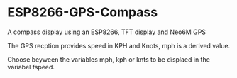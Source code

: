 # ESP8266-GPS-Compass
A compass display using an ESP8266, TFT display and Neo6M GPS

The GPS recption provides speed in KPH and Knots, mph is a derived value.

Choose beyween the variables mph, kph or knts to be displaed in the variabel fspeed.
